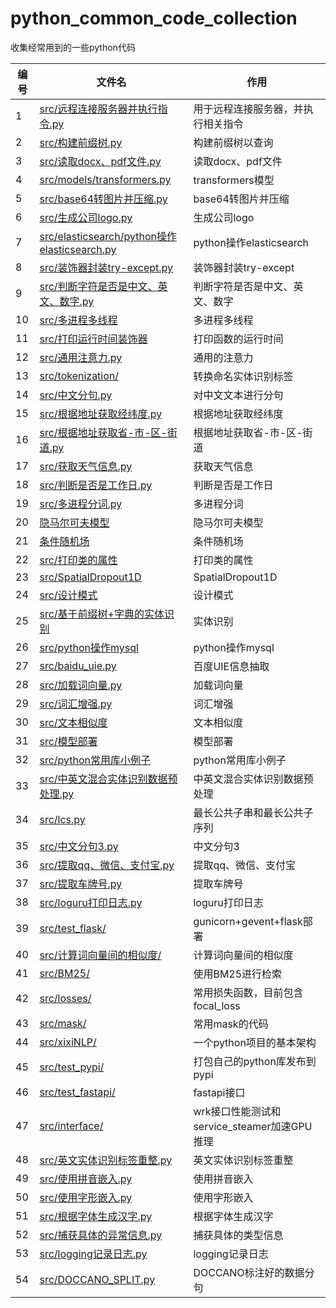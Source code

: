 # python_common_code_collection
收集经常用到的一些python代码

| 编号 |  文件名   | 作用  |
| ---- |  ----  | ----  |
| 1 | <a href="https://github.com/taishan1994/python_common_code_collection/blob/main/src/%E8%BF%9C%E7%A8%8B%E8%BF%9E%E6%8E%A5%E6%9C%8D%E5%8A%A1%E5%99%A8%E5%B9%B6%E6%89%A7%E8%A1%8C%E6%8C%87%E4%BB%A4.py">src/远程连接服务器并执行指令.py</a>  | 用于远程连接服务器，并执行相关指令 |
| 2 | <a href="https://github.com/taishan1994/python_common_code_collection/blob/main/src/%E6%9E%84%E5%BB%BA%E5%89%8D%E7%BC%80%E6%A0%91.py">src/构建前缀树.py</a>  | 构建前缀树以查询 |
| 3 | <a href="https://github.com/taishan1994/python_common_code_collection/blob/main/src/%E8%AF%BB%E5%8F%96docx%E3%80%81pdf%E6%96%87%E4%BB%B6.py">src/读取docx、pdf文件.py</a> | 读取docx、pdf文件 |
| 4 | <a href="https://github.com/taishan1994/python_common_code_collection/blob/main/src/models/transformers.py">src/models/transformers.py</a> | transformers模型 |
| 5 | <a href="https://github.com/taishan1994/python_common_code_collection/blob/main/src/base64%E8%BD%AC%E5%9B%BE%E7%89%87%E5%B9%B6%E5%8E%8B%E7%BC%A9.py">src/base64转图片并压缩.py</a> | base64转图片并压缩 |
| 6 | <a href="https://github.com/taishan1994/python_common_code_collection/blob/main/src/%E7%94%9F%E6%88%90%E5%85%AC%E5%8F%B8logo.py">src/生成公司logo.py</a> | 生成公司logo |
| 7 | <a href="https://github.com/taishan1994/python_common_code_collection/blob/main/src/elasticsearch/python%E6%93%8D%E4%BD%9Celasticsearch.py">src/elasticsearch/python操作elasticsearch.py</a> | python操作elasticsearch |
| 8 | <a href="https://github.com/taishan1994/python_common_code_collection/blob/main/src/%E8%A3%85%E9%A5%B0%E5%99%A8%E5%B0%81%E8%A3%85try-except.py">src/装饰器封装try-except.py</a> | 装饰器封装try-except |
| 9 | <a href="https://github.com/taishan1994/python_common_code_collection/blob/main/src/%E5%88%A4%E6%96%AD%E5%AD%97%E7%AC%A6%E6%98%AF%E5%90%A6%E6%98%AF%E4%B8%AD%E6%96%87%E3%80%81%E8%8B%B1%E6%96%87%E3%80%81%E6%95%B0%E5%AD%97.py">src/判断字符是否是中文、英文、数字.py</a> | 判断字符是否是中文、英文、数字 |
| 10 | <a href="https://github.com/taishan1994/python_common_code_collection/tree/main/src/%E5%A4%9A%E7%BA%BF%E7%A8%8B%E5%A4%9A%E8%BF%9B%E7%A8%8B%E7%9B%B8%E5%85%B3">src/多进程多线程</a> | 多进程多线程 |
| 11 | <a href="https://github.com/taishan1994/python_common_code_collection/blob/main/src/%E6%89%93%E5%8D%B0%E8%BF%90%E8%A1%8C%E6%97%B6%E9%97%B4%E8%A3%85%E9%A5%B0%E5%99%A8.py">src/打印运行时间装饰器</a> | 打印函数的运行时间|
| 12 | <a href="https://github.com/taishan1994/python_common_code_collection/blob/main/src/%E9%80%9A%E7%94%A8%E6%B3%A8%E6%84%8F%E5%8A%9B.py">src/通用注意力.py</a> | 通用的注意力|
| 13 | <a href="https://github.com/taishan1994/python_common_code_collection/tree/main/src/tokenization">src/tokenization/</a> | 转换命名实体识别标签|
| 14 | <a href="https://github.com/taishan1994/python_common_code_collection/blob/main/src/%E4%B8%AD%E6%96%87%E5%88%86%E5%8F%A5.py">src/中文分句.py</a> | 对中文文本进行分句|
| 15 | <a href="https://github.com/taishan1994/python_common_code_collection/blob/main/src/%E6%A0%B9%E6%8D%AE%E5%9C%B0%E5%9D%80%E8%8E%B7%E5%8F%96%E7%BB%8F%E7%BA%AC%E5%BA%A6.py">src/根据地址获取经纬度.py</a> | 根据地址获取经纬度|
| 16 | <a href="https://github.com/taishan1994/python_common_code_collection/blob/main/src/%E6%A0%B9%E6%8D%AE%E5%9C%B0%E5%9D%80%E6%8F%90%E5%8F%96%E7%9C%81-%E5%B8%82-%E5%8C%BA-%E8%A1%97%E9%81%93.py">src/根据地址获取省-市-区-街道.py</a> | 根据地址获取省-市-区-街道|
| 17 | <a href="https://github.com/taishan1994/python_common_code_collection/blob/main/src/%E8%8E%B7%E5%8F%96%E5%A4%A9%E6%B0%94%E4%BF%A1%E6%81%AF.py">src/获取天气信息.py</a> | 获取天气信息|
| 18 | <a href="https://github.com/taishan1994/python_common_code_collection/tree/main/src/判断是否是工作日.py">src/判断是否是工作日.py</a> | 判断是否是工作日|
| 19 | <a href="https://github.com/taishan1994/python_common_code_collection/blob/main/src/%E5%A4%9A%E8%BF%9B%E7%A8%8B%E5%88%86%E8%AF%8D.py">src/多进程分词.py</a> | 多进程分词|
| 20 | <a href="https://github.com/Htring/HMM_NER">隐马尔可夫模型</a> | 隐马尔可夫模型|
| 21 | <a href="https://github.com/kmkurn/pytorch-crf/blob/master/torchcrf">条件随机场</a> | 条件随机场|
| 22 | <a href="https://github.com/taishan1994/python_common_code_collection/blob/main/src/%E6%89%93%E5%8D%B0%E7%B1%BB%E7%9A%84%E5%B1%9E%E6%80%A7.py">src/打印类的属性</a> | 打印类的属性|
| 23 | <a href="https://github.com/taishan1994/python_common_code_collection/blob/main/src/SpatialDropout1D.py">src/SpatialDropout1D</a> | SpatialDropout1D |
| 24 | <a href="https://github.com/taishan1994/python_common_code_collection/tree/main/src/%E8%AE%BE%E8%AE%A1%E6%A8%A1%E5%BC%8F">src/设计模式</a> | 设计模式 |
| 25 | <a href="https://github.com/taishan1994/python_common_code_collection/blob/main/src/%E5%9F%BA%E4%BA%8E%E5%89%8D%E7%BC%80%E6%A0%91%E7%9A%84%E5%AE%9E%E4%BD%93%E8%AF%86%E5%88%AB.py">src/基于前缀树+字典的实体识别</a> | 实体识别 |
| 26 | <a href="https://github.com/taishan1994/python_common_code_collection/blob/main/src/%E6%93%8D%E4%BD%9Cmysql.py">src/python操作mysql</a> | python操作mysql |
| 27 | <a href="https://github.com/taishan1994/python_common_code_collection/blob/main/src/baidu_uie.py">src/baidu_uie.py</a> | 百度UIE信息抽取 |
| 28 | <a href="https://github.com/taishan1994/python_common_code_collection/blob/main/src/%E5%8A%A0%E8%BD%BD%E8%AF%8D%E5%90%91%E9%87%8F.py">src/加载词向量.py</a> | 加载词向量 |
| 29 | [src/词汇增强.py](https://github.com/taishan1994/python_common_code_collection/blob/main/src/%E8%AF%8D%E6%B1%87%E5%A2%9E%E5%BC%BA.py) | 词汇增强 |
| 30 | [src/文本相似度](https://github.com/taishan1994/python_common_code_collection/tree/main/src/%E6%96%87%E6%9C%AC%E7%9B%B8%E4%BC%BC%E5%BA%A6) | 文本相似度 |
| 31 | [src/模型部署](https://github.com/taishan1994/python_common_code_collection/tree/main/src/%E6%A8%A1%E5%9E%8B%E9%83%A8%E7%BD%B2) | 模型部署 |
| 32 | [src/python常用库小例子](https://github.com/taishan1994/python_common_code_collection/blob/main/src/Python%E5%B8%B8%E7%94%A8%E5%BA%93%E5%B0%8F%E4%BE%8B%E5%AD%90.md) | python常用库小例子 |
| 33 | [src/中英文混合实体识别数据预处理.py](https://github.com/taishan1994/python_common_code_collection/blob/main/src/%E4%B8%AD%E8%8B%B1%E6%B7%B7%E5%90%88%E5%AE%9E%E4%BD%93%E8%AF%86%E5%88%AB%E6%95%B0%E6%8D%AE%E9%A2%84%E5%A4%84%E7%90%86.py) | 中英文混合实体识别数据预处理 |
| 34 | [src/lcs.py](https://github.com/taishan1994/python_common_code_collection/blob/main/src/lcs.py) | 最长公共子串和最长公共子序列 |
| 35 | [src/中文分句3.py](https://github.com/taishan1994/python_common_code_collection/blob/main/src/%E4%B8%AD%E6%96%87%E5%88%86%E5%8F%A53.py) | 中文分句3 |
| 36 | [src/提取qq、微信、支付宝.py](https://github.com/taishan1994/python_common_code_collection/blob/main/src/%E6%8F%90%E5%8F%96qq%E3%80%81%E5%BE%AE%E4%BF%A1%E3%80%81%E6%94%AF%E4%BB%98%E5%AE%9D.py) | 提取qq、微信、支付宝 |
| 37 | [src/提取车牌号.py](https://github.com/taishan1994/python_common_code_collection/blob/main/src/%E6%8F%90%E5%8F%96%E8%BD%A6%E7%89%8C%E5%8F%B7.py) | 提取车牌号 |
| 38 | [src/loguru打印日志.py](https://github.com/taishan1994/python_common_code_collection/blob/main/src/loguru%E6%89%93%E5%8D%B0%E6%97%A5%E5%BF%97.py) | loguru打印日志 |
| 39 | [src/test_flask/](https://github.com/taishan1994/python_common_code_collection/tree/main/src/test_flask) | gunicorn+gevent+flask部署 |
| 40 | [src/计算词向量间的相似度/](https://github.com/taishan1994/python_common_code_collection/tree/main/src/%E8%AE%A1%E7%AE%97%E8%AF%8D%E5%90%91%E9%87%8F%E9%97%B4%E7%9A%84%E7%9B%B8%E4%BC%BC%E5%BA%A6) | 计算词向量间的相似度 |
| 41 | [src/BM25/](https://github.com/taishan1994/python_common_code_collection/tree/main/src/BM25) | 使用BM25进行检索 |
| 42 | [src/losses/](https://github.com/taishan1994/python_common_code_collection/tree/main/src/losses) | 常用损失函数，目前包含focal_loss |
| 43 | [src/mask/](https://github.com/taishan1994/python_common_code_collection/tree/main/src/mask) | 常用mask的代码 |
| 44 | [src/xixiNLP/](https://github.com/taishan1994/python_common_code_collection/tree/main/src/xixiNLP) | 一个python项目的基本架构 |
| 45 | [src/test_pypi/](https://github.com/taishan1994/python_common_code_collection/tree/main/src/test_pypi/xixiNLP) | 打包自己的python库发布到pypi |
| 46 | [src/test_fastapi/](https://github.com/taishan1994/python_common_code_collection/tree/main/src/test_fastapi) | fastapi接口 |
| 47 | [src/interface/](https://github.com/taishan1994/python_common_code_collection/tree/main/src/interface) | wrk接口性能测试和service_steamer加速GPU推理 |
| 48 | [src/英文实体识别标签重整.py](https://github.com/taishan1994/python_common_code_collection/blob/main/src/%E8%8B%B1%E6%96%87%E5%AE%9E%E4%BD%93%E8%AF%86%E5%88%AB%E6%A0%87%E7%AD%BE%E9%87%8D%E6%95%B4.py) | 英文实体识别标签重整 |
| 49 | [src/使用拼音嵌入.py](https://github.com/taishan1994/python_common_code_collection/blob/main/src/%E4%BD%BF%E7%94%A8%E6%8B%BC%E9%9F%B3%E5%B5%8C%E5%85%A5.py) | 使用拼音嵌入 |
| 50 | [src/使用字形嵌入.py](https://github.com/taishan1994/python_common_code_collection/blob/main/src/%E4%BD%BF%E7%94%A8%E5%AD%97%E5%BD%A2%E5%B5%8C%E5%85%A5.py) | 使用字形嵌入 |
| 51 | [src/根据字体生成汉字.py](https://github.com/taishan1994/python_common_code_collection/blob/main/src/%E6%A0%B9%E6%8D%AE%E5%AD%97%E4%BD%93%E7%94%9F%E6%88%90%E6%B1%89%E5%AD%97.py) | 根据字体生成汉字 |
| 52 | [src/捕获具体的异常信息.py](https://github.com/taishan1994/python_common_code_collection/blob/main/src/%E6%8D%95%E8%8E%B7%E5%85%B7%E4%BD%93%E7%9A%84%E5%BC%82%E5%B8%B8%E4%BF%A1%E6%81%AF.py) | 捕获具体的类型信息 |
| 53 | [src/logging记录日志.py](https://github.com/taishan1994/python_common_code_collection/blob/main/src/logging%E8%AE%B0%E5%BD%95%E6%97%A5%E5%BF%97.py) | logging记录日志 |
| 54 | [src/DOCCANO_SPLIT.py](https://github.com/taishan1994/python_common_code_collection/blob/main/src/doccano_split.py) | DOCCANO标注好的数据分句 |

